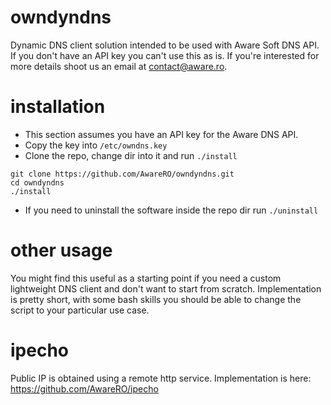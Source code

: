 # owndyndns
Dynamic DNS client solution intended to be used with Aware Soft DNS API. If you don't have an API key you can't use this as is. If you're interested for more details shoot us an email at contact@aware.ro.

# installation
* This section assumes you have an API key for the Aware DNS API.
* Copy the key into `/etc/owndns.key`
* Clone the repo, change dir into it and run `./install`
```
git clone https://github.com/AwareRO/owndyndns.git
cd owndyndns
./install
```
* If you need to uninstall the software inside the repo dir run `./uninstall`

# other usage
You might find this useful as a starting point if you need a custom lightweight DNS client and don't want to start from scratch. Implementation is pretty short, with some bash skills you should be able to change the script to your particular use case.

# ipecho
Public IP is obtained using a remote http service. Implementation is here: https://github.com/AwareRO/ipecho
